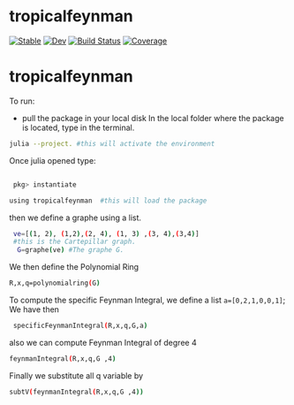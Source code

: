 # tropicalfeynman

[![Stable](https://img.shields.io/badge/docs-stable-blue.svg)](https://github.com/singular-gpispace/tropicalfeynman/stable/)
[![Dev](https://img.shields.io/badge/docs-dev-blue.svg)](https://github.com/singular-gpispace/tropicalfeynman/dev/)
[![Build Status](https://github.com/singular-gpispace/tropicalfeynman/actions/workflows/CI.yml/badge.svg?branch=main)](https://github.com/singular-gpispace/tropicalfeynman/actions/workflows/CI.yml?query=branch%3Amain)
[![Coverage](https://codecov.io/gh/singular-gpispace/tropicalfeynman.jl/branch/main/graph/badge.svg)](https://codecov.io/gh/singular-gpispace/tropicalfeynman.jl)

# tropicalfeynman

To run:
- pull the package in your local disk
In the local folder where the package is located, type in the terminal.

```bash
julia --project. #this will activate the environment 
```
Once julia opened type:
```bash

 pkg> instantiate 
```

```bash
using tropicalfeynman  #this will load the package 
```
then we define a graphe using a list.

```bash
 ve=[(1, 2), (1,2),(2, 4), (1, 3) ,(3, 4),(3,4)]
 #this is the Cartepillar graph.  
  G=graphe(ve) #The graphe G.

```
We then define the Polynomial Ring 

```bash
R,x,q=polynomialring(G) 
```
To compute the specific Feynman Integral, we define a list ```a=[0,2,1,0,0,1]```;
We have then 
```bash
 specificFeynmanIntegral(R,x,q,G,a)
```
also we can compute Feynman Integral of degree 4
```bash
feynmanIntegral(R,x,q,G ,4)
```
Finally we substitute all q variable by

```bash
subtV(feynmanIntegral(R,x,q,G ,4))
```
